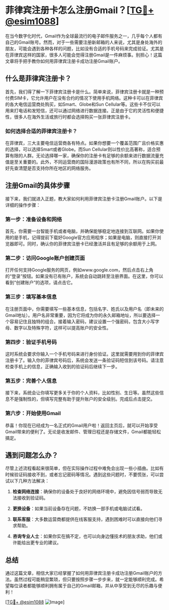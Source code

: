 # 菲律宾注册卡怎么注册Gmail？[[TG💪+ @esim1088](https://t.me/s/esim1088)]

在当今数字化时代，Gmail作为全球最流行的电子邮件服务之一，几乎每个人都有自己的Gmail账号。然而，对于一些需要注册新邮箱的人来说，尤其是身处海外的朋友，可能会遇到各种各样的问题，比如没有合适的手机号码来完成验证。尤其是在菲律宾这样的国家，很多人可能会觉得注册Gmail是一件麻烦事。别担心！这篇文章将手把手教你如何用菲律宾注册卡成功注册Gmail账户。

## 什么是菲律宾注册卡？

首先，我们得了解一下菲律宾注册卡是什么。简单来说，菲律宾注册卡就是一种预付费SIM卡，它允许用户在没有合约的情况下使用手机网络。这种卡可以在菲律宾的各大电信运营商处购买，如Smart、Globe和Sun Cellular等。这些卡不仅可以用来打电话和发短信，还可以通过网络进行数据连接。正是由于它的灵活性和便捷性，很多人在海外生活或旅行时都会选择购买一张菲律宾注册卡。

### 如何选择合适的菲律宾注册卡？

在菲律宾，三大主要电信运营商各有特点。如果你想要一个覆盖范围广且价格实惠的选择，可以选择Smart或者Globe。而Sun Cellular则以性价比高著称，适合预算有限的人群。无论选择哪一家，确保你的注册卡有足够的余额来进行数据流量充值是至关重要的。此外，不同运营商的国际漫游政策也有所不同，所以在购买前最好先查清楚是否支持你所在地区的网络服务。

## 注册Gmail的具体步骤

接下来，我们就进入正题，教大家如何利用菲律宾注册卡注册Gmail账户。以下是详细的操作步骤：

### 第一步：准备设备和网络

首先，你需要一台智能手机或者电脑，并确保能够稳定地连接到互联网。如果你使用的是手机，记得提前下载好Google官方应用程序；如果是电脑，则直接打开浏览器即可。同时，确认你的菲律宾注册卡已经激活并且有足够的余额用于上网。

### 第二步：访问Google账户创建页面

打开任何支持Google服务的网页，例如www.google.com，然后点击右上角的“登录”按钮。如果没有已有账户，系统会自动跳转至注册界面。在这里，你可以看到“创建账户”的选项，请点击它。

### 第三步：填写基本信息

在注册页面中，你需要填写一些基本信息，包括名字、姓氏以及用户名（即未来的Gmail地址）。用户名非常重要，因为它将成为你的永久邮箱地址，所以要选择一个容易记住且独特的组合。接着输入密码，建议设置一个强密码，包含大小写字母、数字以及特殊字符，这样可以提高账户的安全性。

### 第四步：验证手机号码

这时系统会要求你输入一个手机号码来进行身份验证。这里就需要用到你的菲律宾注册卡了。输入你的菲律宾号码后，系统会发送一条验证码短信到该号码。请注意检查手机上的信息，正确输入收到的验证码后继续下一步。

### 第五步：完善个人信息

接下来，系统会让你填写更多关于你的个人资料，比如性别、生日等。虽然这些信息不是强制性的，但填写完整有助于提升账户的安全级别。完成后点击提交。

### 第六步：开始使用Gmail

恭喜！你现在已经成为一名正式的Gmail用户啦！返回主页后，就可以开始享受Gmail带来的便利了。无论是收发邮件、管理日程还是存储文件，Gmail都能轻松搞定。

## 遇到问题怎么办？

尽管上述流程看起来很简单，但在实际操作过程中难免会出现一些小插曲。比如有时候验证码接收不到，或者忘记密码等情况。遇到这些问题时，不要慌张，可以尝试以下几种方法解决：

1. **检查网络连接**：确保你的设备处于良好的网络环境中，避免因信号弱而导致无法接收到验证码。
   
2. **更换设备**：如果当前设备存在问题，不妨换一部手机或电脑试试看。

3. **联系客服**：大多数运营商都提供在线客服支持，遇到困难时可以直接向他们寻求帮助。

4. **咨询专业人士**：如果你实在搞不定，也可以向身边懂技术的朋友求助，他们或许能给出更专业的建议。

## 总结

通过这篇文章，相信大家已经掌握了如何用菲律宾注册卡成功注册Gmail账户的方法。虽然过程可能稍显繁琐，但只要按照步骤一步步来，就一定能够顺利完成。希望每位读者都能够顺利拥有属于自己的Gmail邮箱，并从中享受到无尽的乐趣与便利！

[[TG💪+ @esim1088](https://t.me/s/esim1088) ![Image](https://i.postimg.cc/4NQfJmqS/Snipaste-2025-05-13-00-14-12.png)]